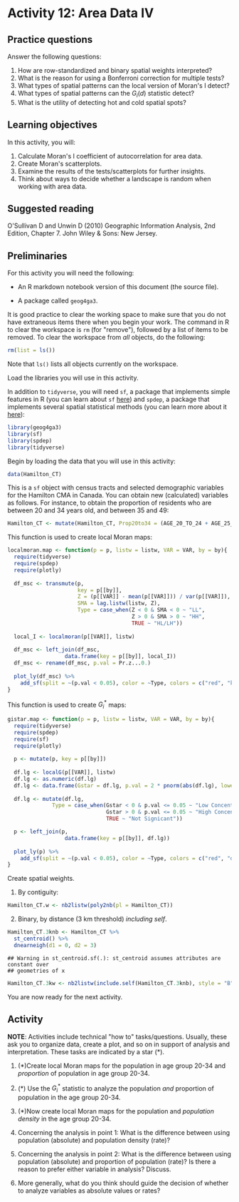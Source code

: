 # Activity 12: Area Data IV

## Practice questions

Answer the following questions:

1. How are row-standardized and binary spatial weights interpreted?
2. What is the reason for using a Bonferroni correction for multiple tests?
3. What types of spatial patterns can the local version of Moran's I detect?
4. What types of spatial patterns can the $G_i(d)$ statistic detect?
5. What is the utility of detecting hot and cold spatial spots?

## Learning objectives

In this activity, you will:

1. Calculate Moran's I coefficient of autocorrelation for area data.
2. Create Moran's scatterplots.
2. Examine the results of the tests/scatterplots for further insights.
3. Think about ways to decide whether a landscape is random when working with area data.

## Suggested reading

O'Sullivan D and Unwin D (2010) Geographic Information Analysis, 2nd Edition, Chapter 7. John Wiley & Sons: New Jersey. 

## Preliminaries

For this activity you will need the following:

* An R markdown notebook version of this document (the source file).

* A package called `geog4ga3`.

It is good practice to clear the working space to make sure that you do not have extraneous items there when you begin your work. The command in R to clear the workspace is `rm` (for "remove"), followed by a list of items to be removed. To clear the workspace from _all_ objects, do the following:

```r
rm(list = ls())
```

Note that `ls()` lists all objects currently on the workspace.

Load the libraries you will use in this activity. 

In addition to `tidyverse`, you will need `sf`, a package that implements simple features in R (you can learn about `sf` [here](https://cran.r-project.org/web/packages/sf/vignettes/sf1.html)) and `spdep`, a package that implements several spatial statistical methods (you can learn more about it [here](https://cran.r-project.org/web/packages/spdep/index.html)):

```r
library(geog4ga3)
library(sf)
library(spdep)
library(tidyverse)
```

Begin by loading the data that you will use in this activity:

```r
data(Hamilton_CT)
```

This is a `sf` object with census tracts and selected demographic variables for the Hamilton CMA in Canada.
You can obtain new (calculated) variables as follows. For instance, to obtain the proportion of residents who are between 20 and 34 years old, and between 35 and 49:

```r
Hamilton_CT <- mutate(Hamilton_CT, Prop20to34 = (AGE_20_TO_24 + AGE_25_TO_29 + AGE_30_TO_34)/POPULATION, Prop35to49 = (AGE_35_TO_39 + AGE_40_TO_44 + AGE_45_TO_49)/POPULATION)
```

This function is used to create local Moran maps:

```r
localmoran.map <- function(p = p, listw = listw, VAR = VAR, by = by){
  require(tidyverse)
  require(spdep)
  require(plotly)
  
  df_msc <- transmute(p,
                      key = p[[by]],
                      Z = (p[[VAR]] - mean(p[[VAR]])) / var(p[[VAR]]),
                      SMA = lag.listw(listw, Z),
                      Type = case_when(Z < 0 & SMA < 0 ~ "LL",
                                       Z > 0 & SMA > 0 ~ "HH",
                                       TRUE ~ "HL/LH"))
  
  local_I <- localmoran(p[[VAR]], listw)
  
  df_msc <- left_join(df_msc, 
                  data.frame(key = p[[by]], local_I))
  df_msc <- rename(df_msc, p.val = Pr.z...0.)
  
  plot_ly(df_msc) %>%
    add_sf(split = ~(p.val < 0.05), color = ~Type, colors = c("red", "khaki1", "dodgerblue", "dodgerblue4")) 
}
```

This function is used to create $G_i^*$ maps:

```r
gistar.map <- function(p = p, listw = listw, VAR = VAR, by = by){
  require(tidyverse)
  require(spdep)
  require(sf)
  require(plotly)
  
  p <- mutate(p, key = p[[by]])
  
  df.lg <- localG(p[[VAR]], listw)
  df.lg <- as.numeric(df.lg)
  df.lg <- data.frame(Gstar = df.lg, p.val = 2 * pnorm(abs(df.lg), lower.tail = FALSE))
  
  df.lg <- mutate(df.lg, 
              Type = case_when(Gstar < 0 & p.val <= 0.05 ~ "Low Concentration",
                               Gstar > 0 & p.val <= 0.05 ~ "High Concentration",
                               TRUE ~ "Not Signicant"))

  p <- left_join(p, 
                  data.frame(key = p[[by]], df.lg))
  
  plot_ly(p) %>%
    add_sf(split = ~(p.val < 0.05), color = ~Type, colors = c("red", "dodgerblue", "gray"))
}
```

Create spatial weights.

1) By contiguity:

```r
Hamilton_CT.w <- nb2listw(poly2nb(pl = Hamilton_CT))
```

2) Binary, by distance (3 km threshold) _including self_.

```r
Hamilton_CT.3knb <- Hamilton_CT %>% 
  st_centroid() %>%
  dnearneigh(d1 = 0, d2 = 3)
```

```
## Warning in st_centroid.sf(.): st_centroid assumes attributes are constant over
## geometries of x
```

```r
Hamilton_CT.3kw <- nb2listw(include.self(Hamilton_CT.3knb), style = "B")
```

You are now ready for the next activity.

## Activity

**NOTE**: Activities include technical "how to" tasks/questions. Usually, these ask you to organize data, create a plot, and so on in support of analysis and interpretation. These tasks are indicated by a star (*).

1. (*)Create local Moran maps for the population in age group 20-34 and _proportion_ of population in age group 20-34. 

2. (\*) Use the $G_i^*$ statistic to analyze the population _and_ proportion of population in the age group 20-34.

3. (*)Now create local Moran maps for the population and _population density_ in the age group 20-34. 

4. Concerning the analysis in point 1: What is the difference between using population (absolute) and population density (rate)?

5. Concerning the analysis in point 2: What is the difference between using population (absolute) and proportion of population (rate)? Is there a reason to prefer either variable in analysis? Discuss.

6. More generally, what do you think should guide the decision of whether to analyze variables as absolute values or rates?

